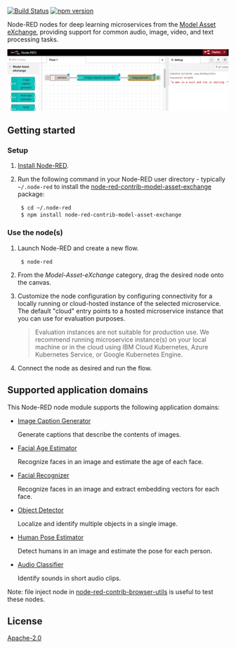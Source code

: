 
[![Build Status](https://travis-ci.org/CODAIT/node-red-contrib-model-asset-exchange.svg?branch=master)](https://travis-ci.org/CODAIT/node-red-contrib-model-asset-exchange) [![npm version](https://badge.fury.io/js/node-red-contrib-model-asset-exchange.svg)](https://badge.fury.io/js/node-red-contrib-model-asset-exchange)

Node-RED nodes for deep learning microservices from the [Model Asset eXchange](https://developer.ibm.com/exchanges/models/), providing support for common audio, image, video, and text processing tasks.

![Node-RED canvas with MAX node](/docs/images/canvas.png)


## Getting started


### Setup

1. [Install Node-RED](https://nodered.org/docs/getting-started/installation).

2. Run the following command in your Node-RED user directory - typically `~/.node-red` to install the [node-red-contrib-model-asset-exchange](https://www.npmjs.com/package/node-red-contrib-model-asset-exchange) package:

        $ cd ~/.node-red
        $ npm install node-red-contrib-model-asset-exchange

### Use the node(s)

1. Launch Node-RED and create a new flow.

        $ node-red

2. From the _Model-Asset-eXchange_ category, drag the desired node onto the canvas.

3. Customize the node configuration by configuring connectivity for a locally running or cloud-hosted instance of the selected microservice. The default "cloud" entry points to a hosted microservice instance that you can use for evaluation purposes. 

   > Evaluation instances are not suitable for production use. We recommend running microservice instance(s) on your local machine or in the cloud using IBM Cloud Kubernetes, Azure Kubernetes Service, or Google Kubernetes Engine.
   
4. Connect the node as desired and run the flow. 

## Supported application domains

This Node-RED node module supports the following application domains:

- [Image Caption Generator](https://developer.ibm.com/exchanges/models/all/max-image-caption-generator/)

    Generate captions that describe the contents of images.

- [Facial Age Estimator](https://developer.ibm.com/exchanges/models/all/max-facial-age-estimator/)

    Recognize faces in an image and estimate the age of each face.

- [Facial Recognizer](https://developer.ibm.com/exchanges/models/all/max-facial-recognizer/)

    Recognize faces in an image and extract embedding vectors for each face.

- [Object Detector](https://developer.ibm.com/exchanges/models/all/max-object-detector/)

    Localize and identify multiple objects in a single image.

- [Human Pose Estimator](https://developer.ibm.com/exchanges/models/all/max-human-pose-estimator/)

    Detect humans in an image and estimate the pose for each person.

- [Audio Classifier](https://developer.ibm.com/exchanges/models/all/max-audio-classifier/)

    Identify sounds in short audio clips.

Note: file inject node in [node-red-contrib-browser-utils](https://flows.nodered.org/node/node-red-contrib-browser-utils) is useful to test these nodes.

    
License
-------

[Apache-2.0](LICENSE)
